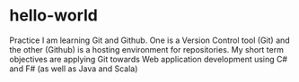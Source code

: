 # hello-world
Practice 
I am learning Git and Github.  One is a Version Control tool (Git) and the other (Github) is a hosting environment for repositories.
My short term objectives are applying Git towards Web application development using C# and F# (as well as Java and Scala)
